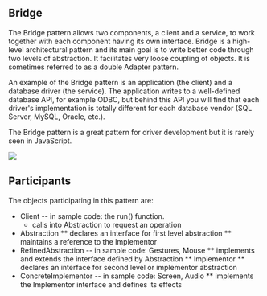 ## Bridge

The Bridge pattern allows two components, a client and a service, to work together with each component having its own interface. Bridge is a high-level architectural pattern and its main goal is to write better code through two levels of abstraction. It facilitates very loose coupling of objects. It is sometimes referred to as a double Adapter pattern.

An example of the Bridge pattern is an application (the client) and a database driver (the service). The application writes to a well-defined database API, for example ODBC, but behind this API you will find that each driver's implementation is totally different for each database vendor (SQL Server, MySQL, Oracle, etc.).

The Bridge pattern is a great pattern for driver development but it is rarely seen in JavaScript.

![](http://www.dofactory.com/images/diagrams/javascript/javascript-bridge.jpg)

## Participants

The objects participating in this pattern are:

* Client -- in sample code: the run() function.
	* calls into Abstraction to request an operation
* Abstraction
	** declares an interface for first level abstraction
	** maintains a reference to the Implementor
* RefinedAbstraction -- in sample code: Gestures, Mouse
	** implements and extends the interface defined by Abstraction
	** Implementor
	** declares an interface for second level or implementor abstraction
* ConcreteImplementor -- in sample code: Screen, Audio
	** implements the Implementor interface and defines its effects
